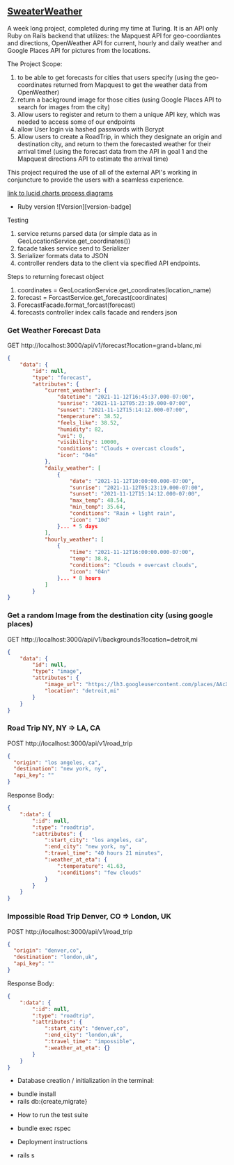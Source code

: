 ## [SweaterWeather](https://backend.turing.edu/module3/projects/sweater_weather/)

A week long project, completed during my time at Turing. It is an API only Ruby on Rails backend that utilizes:
the Mapquest API for geo-coordiantes and directions,
OpenWeather API for current, hourly and daily weather
and Google Places API for pictures from the locations.

The Project Scope: 
1. to be able to get forecasts for cities that users specify 
(using the geo-coordinates returned from Mapquest to get the weather data from OpenWeather)
2. return a background image for those cities
(using Google Places API to search for images from the city)
3. Allow users to register and return to them a unique API key, which was needed to access some of our endpoints
4. allow User login via hashed passwords with Bcrypt
5. Allow users to create a RoadTrip, in which they designate an origin and destination city, and return to them the forecasted weather for their arrival time!
(using the forecast data from the API in goal 1 and the Mapquest directions API to estimate the arrival time)

This project required the use of all of the external API's working in conjuncture to provide the users with a seamless experience. 

[link to lucid charts process diagrams]()
* Ruby version
![Version][version-badge]

Testing

1. service returns parsed data (or simple data as in GeoLocationService.get_coordinates()) 
2. facade takes service send to Serializer 
3. Serializer formats data to JSON 
3. controller renders data to the client via specified API endpoints. 

Steps to returning forecast object
1. coordinates = GeoLocationService.get_coordinates(location_name)
2. forecast = ForcastService.get_forecast(coordinates)
3. ForecastFacade.format_forcast(forecast)
4. forecasts controller index calls facade and renders json 

### Get Weather Forecast Data

GET http://localhost:3000/api/v1/forecast?location=grand+blanc,mi
```json
{
    "data": {
        "id": null,
        "type": "forecast",
        "attributes": {
            "current_weather": {
                "datetime": "2021-11-12T16:45:37.000-07:00",
                "sunrise": "2021-11-12T05:23:19.000-07:00",
                "sunset": "2021-11-12T15:14:12.000-07:00",
                "temperature": 38.52,
                "feels_like": 38.52,
                "humidity": 82,
                "uvi": 0,
                "visibility": 10000,
                "conditions": "Clouds + overcast clouds",
                "icon": "04n"
            },
            "daily_weather": [
                {
                    "date": "2021-11-12T10:00:00.000-07:00",
                    "sunrise": "2021-11-12T05:23:19.000-07:00",
                    "sunset": "2021-11-12T15:14:12.000-07:00",
                    "max_temp": 48.54,
                    "min_temp": 35.64,
                    "conditions": "Rain + light rain",
                    "icon": "10d"
                }... * 5 days
            ],
            "hourly_weather": [
                {
                    "time": "2021-11-12T16:00:00.000-07:00",
                    "temp": 38.8,
                    "conditions": "Clouds + overcast clouds",
                    "icon": "04n"
                }... * 8 hours
            ]
        }
}
```

### Get a random Image from the destination city (using google places)

GET http://localhost:3000/api/v1/backgrounds?location=detroit,mi
```json
{
    "data": {
        "id": null,
        "type": "image",
        "attributes": {
            "image_url": "https://lh3.googleusercontent.com/places/AAcXr8qnLw24WJ63Gz-6VsY1mmKdVEymztBCWEaqW-NZJ21VOjVHnaZootIC4VsYgOuy_oumb2iChYauRsI5FgwzlxpzkqNOqRtc-e4=s1600-w800",
            "location": "detroit,mi"
        }
    }
}
```

### Road Trip NY, NY => LA, CA

POST http://localhost:3000/api/v1/road_trip
```json
{
  "origin": "los angeles, ca",
  "destination": "new york, ny",
  "api_key": ""
}
```
Response Body:
```json
{
    ":data": {
        ":id": null,
        ":type": "roadtrip",
        ":attributes": {
            ":start_city": "los angeles, ca",
            ":end_city": "new york, ny",
            ":travel_time": "40 hours 21 minutes",
            ":weather_at_eta": {
                ":temperature": 41.63,
                ":conditions": "few clouds"
            }
        }
    }
}
```
### Impossible Road Trip Denver, CO => London, UK

POST http://localhost:3000/api/v1/road_trip
```json
{
  "origin": "denver,co",
  "destination": "london,uk",
  "api_key": ""
}
```
Response Body:
```json
{
    ":data": {
        ":id": null,
        ":type": "roadtrip",
        ":attributes": {
            ":start_city": "denver,co",
            ":end_city": "london,uk",
            ":travel_time": "impossible",
            ":weather_at_eta": {}
        }
    }
}
```
* Database creation / initialization
in the terminal: 
- bundle install
- rails db:{create,migrate}

* How to run the test suite
- bundle exec rspec

* Deployment instructions
- rails s

